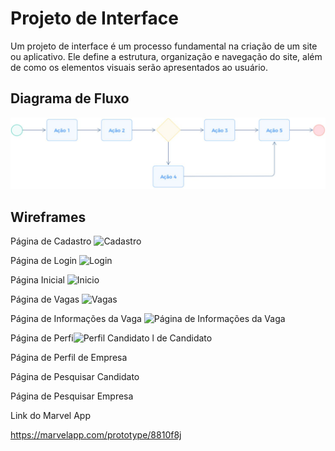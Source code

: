 
# Projeto de Interface

Um projeto de interface é um processo fundamental na criação de um site ou aplicativo. Ele define a estrutura, organização e navegação do site, além de como os elementos visuais serão apresentados ao usuário.

## Diagrama de Fluxo

![Exemplo de Diagrama de Fluxo](img/diagramafluxo2.jpg)

## Wireframes

Página de Cadastro
![Cadastro](https://user-images.githubusercontent.com/83622295/230793103-7c16eca6-1d31-45bf-b593-170031a8da72.png)

Página de Login
![Login](https://user-images.githubusercontent.com/83622295/230793333-bd1fedbd-cda2-4a6e-953a-5372c47bd261.png)

Página Inicial
![Inicio](https://user-images.githubusercontent.com/83622295/230793355-3da8250e-5e27-40c8-a13d-e3a8518f1338.png)

Página de Vagas
![Vagas](https://user-images.githubusercontent.com/83622295/230793416-fced7bb0-2b24-48cf-be02-7c4773cf6b22.png)

Página de Informações da Vaga
![Página de Informações da Vaga](https://user-images.githubusercontent.com/83622295/230793510-72c2e35e-292d-48ec-b896-bdb9d8682c8d.png)

Página de Perfi![Perfil Candidato](https://user-images.githubusercontent.com/83622295/230793514-c7618560-e882-402e-b6a3-e91b4499c83a.png)
l de Candidato

Página de Perfil de Empresa

Página de Pesquisar Candidato

Página de Pesquisar Empresa


Link do Marvel App

https://marvelapp.com/prototype/8810f8j
